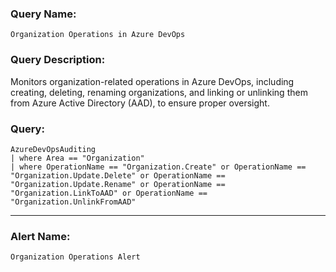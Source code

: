 ### Query Name:  
`Organization Operations in Azure DevOps`

### Query Description:  
Monitors organization-related operations in Azure DevOps, including creating, deleting, renaming organizations, and linking or unlinking them from Azure Active Directory (AAD), to ensure proper oversight.

### Query:  
```kql
AzureDevOpsAuditing
| where Area == "Organization"
| where OperationName == "Organization.Create" or OperationName == "Organization.Update.Delete" or OperationName == "Organization.Update.Rename" or OperationName == "Organization.LinkToAAD" or OperationName == "Organization.UnlinkFromAAD"
```

---

### Alert Name:  
`Organization Operations Alert`